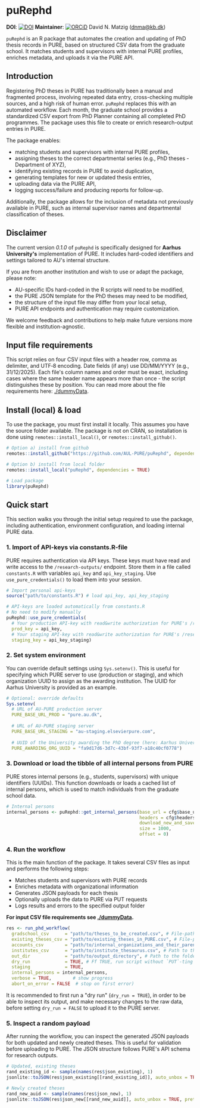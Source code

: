 # puRephd
**DOI**: [![DOI](https://zenodo.org/badge/{github_id}.svg)](https://zenodo.org/badge/latestdoi/{github_id}) 
**Maintainer**: [![ORCiD](https://img.shields.io/badge/ORCiD-0000--0001--7349--5401-green.svg)](http://orcid.org/0000-0001-7349-5401) David N. Matzig (<dnma@kb.dk>) 

`puRephd` is an R package that automates the creation and updating of PhD thesis records in PURE, based on structured CSV data from the graduate school. It matches students and supervisors with internal PURE profiles, enriches metadata, and uploads it via the PURE API.


## Introduction

Registering PhD theses in PURE has traditionally been a manual and fragmented process, involving repeated data entry, cross-checking multiple sources, and a high risk of human error. `puRephd` replaces this with an automated workflow. Each month, the graduate school provides a standardized CSV export from PhD Planner containing all completed PhD programmes. The package uses this file to create or enrich research-output entries in PURE. 

The package enables:

- matching students and supervisors with internal PURE profiles,
- assigning theses to the correct departmental series (e.g., PhD theses - Department of XYZ),
- identifying existing records in PURE to avoid duplication,
- generating templates for new or updated thesis entries,
- uploading data via the PURE API,
- logging success/failure and producing reports for follow-up.

Additionally, the package allows for the inclusion of metadata not previously available in PURE, such as internal supervisor names and departmental classification of theses.


## Disclaimer

The current version _0.1.0_ of `puRephd` is specifically designed for __Aarhus University's__ implementation of PURE. It includes hard-coded identifiers and settings tailored to AU's internal structure.

If you are from another institution and wish to use or adapt the package, please note:

- AU-specific IDs hard-coded in the R scripts will need to be modified,
- the PURE JSON template for the PhD theses may need to be modified,
- the structure of the input file may differ from your local setup,
- PURE API endpoints and authentication may require customization.

We welcome feedback and contributions to help make future versions more flexible and institution-agnostic.


## Input file requirements

This script relies on four CSV input files with a header row, comma as delimiter, and UTF‑8 encoding. Date fields (if any) use DD/MM/YYYY (e.g., 31/12/2025). Each file's column names and order must be exact, including cases where the same header name appears more than once - the script distinguishes these by position. You can read more about the file requirements here: [./dummyData](dummyData/).


## Install (local) & load

To use the package, you must first install it locally. This assumes you have the source folder available. The package is not on CRAN, so installation is done using `remotes::install_local()`, or `remotes::install_github()`.

```r
# Option a) install from github
remotes::install_github("https://github.com/AUL-PURE/puRephd", dependencies = TRUE)

# Option b) install from local folder
remotes::install_local("puRephd", dependencies = TRUE)

# Load package
library(puRephd)
```


## Quick start

This section walks you through the initial setup required to use the package, including authentication, environment configuration, and loading internal PURE data.

### 1. Import of API-keys via constants.R-file

PURE requires authentication via API keys. These keys must have read and write access to the `/research-outputs/` endpoint. Store them in a file called `constants.R` with variables `api_key` and `api_key_staging`. Use `use_pure_credentials()` to load them into your session.

```r
# Import personal api-keys
source("path/to/constants.R") # load api_key, api_key_staging

# API-keys are loaded automatically from constants.R
# No need to modify manually
puRephd::use_pure_credentials(
  # Your production API-key with read&write authorization for PURE's /research-outputs/
  prod_key = api_key, 
  # Your staging API-key with read&write authorization for PURE's /research-outputs/
  staging_key = api_key_staging)
```

### 2. Set system environment

You can override default settings using `Sys.setenv()`. This is useful for specifying which PURE server to use (production or staging), and which organization UUID to assign as the awarding institution. The UUID for Aarhus University is provided as an example.

```r
# Optional: override defaults
Sys.setenv(
  # URL of AU-PURE production server
  PURE_BASE_URL_PROD = "pure.au.dk", 
  
  # URL of AU-PURE staging server
  PURE_BASE_URL_STAGING = "au-staging.elsevierpure.com", 
  
  # UUID of the University awarding the PhD degree (here: Aarhus University, AU)
  PURE_AWARDING_ORG_UUID = "fa9d17d6-3d7c-43bf-93f7-a18c40cf0778") 
```

### 3. Download or load the tibble of all internal persons from PURE

PURE stores internal persons (e.g., students, supervisors) with unique identifiers (UUIDs). This function downloads or loads a cached list of internal persons, which is used to match individuals from the graduate school data.

```r
# Internal persons
internal_persons <- puRephd::get_internal_persons(base_url = cfg$base_url, 
                                                  headers = cfg$headers, 
                                                  download_new_and_save = FALSE, # set to false, if you've run it with TRUE before and the .RDS-file exists in your ./1_data/ folder
                                                  size = 1000,
                                                  offset = 0)
```
### 4. Run the workflow

This is the main function of the package. It takes several CSV files as input and performs the following steps:

- Matches students and supervisors with PURE records
- Enriches metadata with organizational information
- Generates JSON payloads for each thesis
- Optionally uploads the data to PURE via PUT requests
- Logs results and errors to the specified output folder

**For input CSV file requirements see [./dummyData](dummyData/).**

```r
res <- run_phd_workflow(
  gradschool_csv      = "path/to/theses_to_be_created.csv", # File-path to the .csv file (UTF-8 encoded) provided by the graduate school with all newly awarded PhD titles.
  existing_theses_csv = "path/to/existing_theses_in_PURE.csv", # File-path to the .csv file from a PURE-report listing all existing PhD theses in PURE together with their UUIDs.
  accounts_csv        = "path/to/internal_organizations_and_their_parents.csv", # Path to CSV-file linking internal organizations and their parent organizations.
  institutes_csv      = "path/to/institute_thesaurus.csv", # Path to thesaurus file linking internal organizations with organization names as provided by the graduate school.
  out_dir             = "path/to/output_directory", # Path to the folder, where the logging-files, etc. of this project should be stored. Will be created, if non-existing.
  dry_run             = TRUE, # Ff TRUE, run script without `PUT`-ting theses to PURE.
  staging             = TRUE,
  internal_persons = internal_persons,
  verbose = TRUE,        # show progress
  abort_on_error = FALSE  # stop on first error)
```

It is recommended to first run a "dry run" (`dry_run = TRUE`), in order to be able to inspect its output, and make necessary changes to the raw data, before setting `dry_run = FALSE` to upload it to the PURE server.

### 5. Inspect a random payload


After running the workflow, you can inspect the generated JSON payloads for both updated and newly created theses. This is useful for validation before uploading to PURE. The JSON structure follows PURE's API schema for research outputs.

```r
# Updated, existing theses
rand_existing_id <- sample(names(res$json_existing), 1)
jsonlite::toJSON(res$json_existing[[rand_existing_id]], auto_unbox = TRUE, pretty = TRUE)

# Newly created theses
rand_new_auid <- sample(names(res$json_new), 1)
jsonlite::toJSON(res$json_new[[rand_new_auid]], auto_unbox = TRUE, pretty = TRUE)

```










